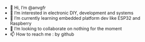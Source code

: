 - 👋 Hi, I’m @anvgfr
- 👀 I’m interested in electronic DIY, development and systems
- 🌱 I’m currently learning embedded platform dev like ESP32 and Raspberry
- 💞️ I’m looking to collaborate on nothing for the moment
- 📫 How to reach me : by github

<!---
anvgfr/anvgfr is a ✨ special ✨ repository because its `README.md` (this file) appears on your GitHub profile.
You can click the Preview link to take a look at your changes.
--->
